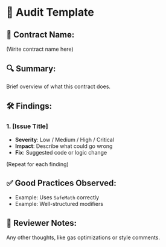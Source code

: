 # 📝 Audit Template

## 📄 Contract Name:
(Write contract name here)

## 🔍 Summary:
Brief overview of what this contract does.

## 🛠️ Findings:

### 1. [Issue Title]
- **Severity**: Low / Medium / High / Critical
- **Impact**: Describe what could go wrong
- **Fix**: Suggested code or logic change

(Repeat for each finding)

## ✅ Good Practices Observed:
- Example: Uses `SafeMath` correctly
- Example: Well-structured modifiers

## 🧠 Reviewer Notes:
Any other thoughts, like gas optimizations or style comments.
